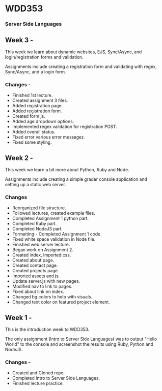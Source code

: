 # WDD353
### Server Side Languages

## Week 3 - 
This week we learn about dynamic websites, EJS, Sync/Async, and login/registration forms and validation.

Assignments include creating a registration form and validating with regex, Sync/Async, and a login form.
### Changes - 
- Finished 1st lecture.
- Created assignment 3 files.
- Added registration page.
- Added registration form.
- Created form js.
- Added age dropdown options.
- Implemented regex validation for registration POST.
- Added overall status.
- Fixed error various error messages.
- Fixed some styling.

## Week 2 - 
This week we learn a bit more about Python, Ruby and Node. 

Assignments include creating a simple grader console application and setting up a static web server.

### Changes
- Reorganized file structure.
- Followed lectures, created example files.
- Completed Assignment 1 python part.
- Completed Ruby part.
- Completed NodeJS part.
- Formatting - Completed Assignment 1 code.
- Fixed white space validation in Node file.
- Finished web server lecture.
- Began work on Assignment 2.
- Created index, imported css.
- Created about page.
- Created contact page.
- Created projects page.
- Imported assets and js.
- Update server.js with new pages.
- Modified nav to link to pages.
- Fixed about link on index.
- Changed bg colors to help with visuals.
- Changed text color on featured project element.


## Week 1 - 
This is the introduction week to WDD353. 

The only assignment (Intro to Server Side Languages) was to output "Hello World" to the console and screenshot the results using Ruby, Python and NodeJS.

### Changes - 
- Created and Cloned repo. 
- Completed Intro to Server Side Languages.
- Finished lecture practice.
